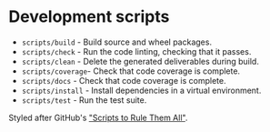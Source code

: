 # Development scripts

- `scripts/build`   - Build source and wheel packages.
- `scripts/check`   - Run the code linting, checking that it passes.
- `scripts/clean`   - Delete the generated deliverables during build.
- `scripts/coverage`- Check that code coverage is complete. 
- `scripts/docs`    - Check that code coverage is complete. 
- `scripts/install` - Install dependencies in a virtual environment.
- `scripts/test`    - Run the test suite. 

Styled after GitHub's ["Scripts to Rule Them All"](https://github.com/github/scripts-to-rule-them-all).